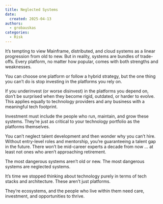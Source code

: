 ```yaml
---
title: Neglected Systems
date: 
  created: 2025-04-13
authors: 
  - grobauskas
categories:
  - Risk
---
```


It’s tempting to view Mainframe, distributed, and cloud systems as a linear progression from old to new. But in reality, systems are bundles of trade-offs. Every platform, no matter how popular, comes with both strengths and weaknesses.

You can choose one platform or follow a hybrid strategy, but the one thing you can’t do is stop investing in the platforms you rely on.

<!-- more -->

If you underinvest (or worse disinvest) in the platforms you depend on, don’t be surprised when they become rigid, outdated, or harder to evolve. This applies equally to technology providers and any business with a meaningful tech footprint.

Investment must include the people who run, maintain, and grow these systems. They’re just as critical to your technology portfolio as the platforms themselves.

You can’t neglect talent development and then wonder why you can’t hire. Without entry-level roles and mentorship, you’re guaranteeing a talent gap in the future. There won’t be mid-career experts a decade from now … at least not ones who aren’t approaching retirement.

The most dangerous systems aren’t old or new. The most dangerous systems are neglected systems.

It’s time we stopped thinking about technology purely in terms of tech stacks and architecture. These aren’t just platforms.

They’re ecosystems, and the people who live within them need care, investment, and opportunities to thrive.